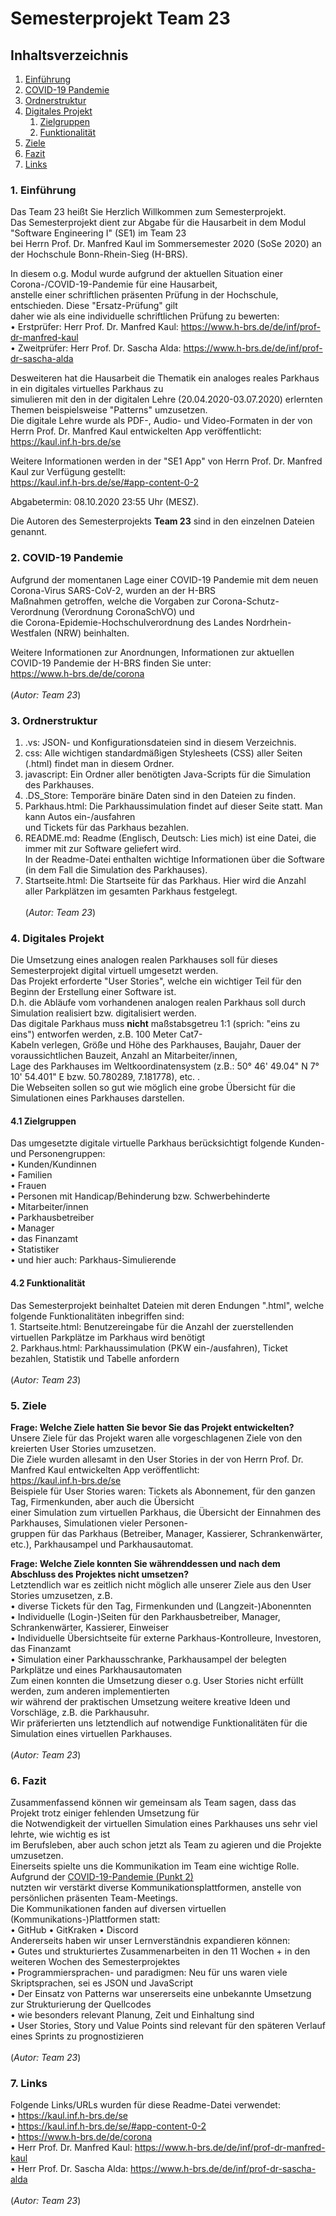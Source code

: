 # Semesterprojekt Team 23

## Inhaltsverzeichnis
1. [Einführung](#introduction)
2. [COVID-19 Pandemie](#covid19)
3. [Ordnerstruktur](#directory)
4. [Digitales Projekt](#digitalProject)
    1. [Zielgruppen](#groups)
    2. [Funktionalität](#functionality)
5. [Ziele](#goals)
6. [Fazit](#conclusion)
7. [Links](#url)

### 1. Einführung <a name="introduction"></a>
Das Team 23 heißt Sie Herzlich Willkommen zum Semesterprojekt.
<br>Das Semesterprojekt dient zur Abgabe für die Hausarbeit in dem Modul "Software Engineering I" (SE1) im Team 23
<br>bei Herrn Prof. Dr. Manfred Kaul im Sommersemester 2020 (SoSe 2020) an der Hochschule Bonn-Rhein-Sieg (H-BRS).

In diesem o.g. Modul wurde aufgrund der aktuellen Situation einer Corona-/COVID-19-Pandemie für eine Hausarbeit,
<br>anstelle einer schriftlichen präsenten Prüfung in der Hochschule, entschieden. Diese "Ersatz-Prüfung" gilt
<br>daher wie als eine individuelle schriftlichen Prüfung zu bewerten:
<br>• Erstprüfer: Herr Prof. Dr. Manfred Kaul: https://www.h-brs.de/de/inf/prof-dr-manfred-kaul
<br>• Zweitprüfer: Herr Prof. Dr. Sascha Alda: https://www.h-brs.de/de/inf/prof-dr-sascha-alda

Desweiteren hat die Hausarbeit die Thematik ein analoges reales Parkhaus in ein digitales virtuelles Parkhaus zu
<br>simulieren mit den in der digitalen Lehre (20.04.2020-03.07.2020) erlernten Themen beispielsweise "Patterns" umzusetzen.
<br>Die digitale Lehre wurde als PDF-, Audio- und Video-Formaten in der von Herrn Prof. Dr. Manfred Kaul entwickelten App veröffentlicht:
<br>https://kaul.inf.h-brs.de/se

Weitere Informationen werden in der "SE1 App" von Herrn Prof. Dr. Manfred Kaul zur Verfügung gestellt:
<br>https://kaul.inf.h-brs.de/se/#app-content-0-2

Abgabetermin: 08.10.2020 23:55 Uhr (MESZ).

Die Autoren des Semesterprojekts **Team 23** sind in den einzelnen Dateien genannt.

### 2. COVID-19 Pandemie <a name="covid19"></a>
Aufgrund der momentanen Lage einer COVID-19 Pandemie mit dem neuen Corona-Virus SARS-CoV-2, wurden an der H-BRS
<br>Maßnahmen getroffen, welche die Vorgaben zur Corona-Schutz-Verordnung (Verordnung CoronaSchVO) und
<br>die Corona-Epidemie-Hochschulverordnung des Landes Nordrhein-Westfalen (NRW) beinhalten.

Weitere Informationen zur Anordnungen, Informationen zur aktuellen COVID-19 Pandemie der H-BRS finden Sie unter:
<br>https://www.h-brs.de/de/corona
<br><br>(*Autor: Team 23*)

### 3. Ordnerstruktur <a name="directory"></a>
1. .vs: JSON- und Konfigurationsdateien sind in diesem Verzeichnis.
2. css: Alle wichtigen standardmäßigen Stylesheets (CSS) aller Seiten (.html) findet man in diesem Ordner.
3. javascript: Ein Ordner aller benötigten Java-Scripts für die Simulation des Parkhauses.
4. .DS_Store: Temporäre binäre Daten sind in den Dateien zu finden.
5. Parkhaus.html: Die Parkhaussimulation findet auf dieser Seite statt. Man kann Autos ein-/ausfahren
<br>   und Tickets für das Parkhaus bezahlen.
6. README.md: Readme (Englisch, Deutsch: Lies mich) ist eine Datei, die immer mit zur Software geliefert wird.
<br>   In der Readme-Datei enthalten wichtige Informationen über die Software (in dem Fall die Simulation des Parkhauses).
7. Startseite.html: Die Startseite für das Parkhaus. Hier wird die Anzahl aller Parkplätzen im gesamten Parkhaus festgelegt.
<br><br>(*Autor: Team 23*)

### 4. Digitales Projekt <a name="digitalProject"></a>
Die Umsetzung eines analogen realen Parkhauses soll für dieses Semesterprojekt digital virtuell umgesetzt werden.
<br>Das Projekt erforderte "User Stories", welche ein wichtiger Teil für den Beginn der Erstellung einer Software ist.
<br>D.h. die Abläufe vom vorhandenen analogen realen Parkhaus soll durch Simulation realisiert bzw. digitalisiert werden.
<br>Das digitale Parkhaus muss **nicht** maßstabsgetreu 1:1 (sprich: "eins zu eins") entworfen werden, z.B. 100 Meter Cat7-
<br>Kabeln verlegen, Größe und Höhe des Parkhauses, Baujahr, Dauer der voraussichtlichen Bauzeit, Anzahl an Mitarbeiter/innen,
<br>Lage des Parkhauses im Weltkoordinatensystem (z.B.: 50° 46' 49.04" N 7° 10' 54.401" E bzw. 50.780289, 7.181778), etc. .
<br>Die Webseiten sollen so gut wie möglich eine grobe Übersicht für die Simulationen eines Parkhauses darstellen.

#### 4.1 Zielgruppen <a name="groups"></a>
Das umgesetzte digitale virtuelle Parkhaus berücksichtigt folgende Kunden- und Personengruppen:
<br>• Kunden/Kundinnen
<br>• Familien
<br>• Frauen
<br>• Personen mit Handicap/Behinderung bzw. Schwerbehinderte
<br>• Mitarbeiter/innen
<br>• Parkhausbetreiber
<br>• Manager
<br>• das Finanzamt
<br>• Statistiker
<br>• und hier auch: Parkhaus-Simulierende

#### 4.2 Funktionalität <a name="functionality"></a>
Das Semesterprojekt beinhaltet Dateien mit deren Endungen ".html", welche folgende Funktionalitäten inbegriffen sind:
<br>1. Startseite.html: Benutzereingabe für die Anzahl der zuerstellenden virtuellen Parkplätze im Parkhaus wird benötigt
<br>2. Parkhaus.html: Parkhaussimulation (PKW ein-/ausfahren), Ticket bezahlen, Statistik und Tabelle anfordern
<br><br>(*Autor: Team 23*)

### 5. Ziele <a name="goals"></a>
**Frage: Welche Ziele hatten Sie bevor Sie das Projekt entwickelten?**
<br>Unsere Ziele für das Projekt waren alle vorgeschlagenen Ziele von den kreierten User Stories umzusetzen.
<br>Die Ziele wurden allesamt in den User Stories in der von Herrn Prof. Dr. Manfred Kaul entwickelten App veröffentlicht:
<br>https://kaul.inf.h-brs.de/se
<br>Beispiele für User Stories waren: Tickets als Abonnement, für den ganzen Tag, Firmenkunden, aber auch die Übersicht
<br>einer Simulation zum virtuellen Parkhaus, die Übersicht der Einnahmen des Parkhauses, Simulationen vieler Personen-
<br>gruppen für das Parkhaus (Betreiber, Manager, Kassierer, Schrankenwärter, etc.), Parkhausampel und Parkhausautomat.

**Frage: Welche Ziele konnten Sie währenddessen und nach dem Abschluss des Projektes nicht umsetzen?**
<br>Letztendlich war es zeitlich nicht möglich alle unserer Ziele aus den User Stories umzusetzen, z.B.
<br>• diverse Tickets für den Tag, Firmenkunden und (Langzeit-)Abonennten
<br>• Individuelle (Login-)Seiten für den Parkhausbetreiber, Manager, Schrankenwärter, Kassierer, Einweiser
<br>• Individuelle Übersichtseite für externe Parkhaus-Kontrolleure, Investoren, das Finanzamt
<br>• Simulation einer Parkhausschranke, Parkhausampel der belegten Parkplätze und eines Parkhausautomaten
<br>Zum einen konnten die Umsetzung dieser o.g. User Stories nicht erfüllt werden, zum anderen implementierten
<br>wir während der praktischen Umsetzung weitere kreative Ideen und Vorschläge, z.B. die Parkhausuhr.
<br>Wir präferierten uns letztendlich auf notwendige Funktionalitäten für die Simulation eines virtuellen Parkhauses.
<br><br>(*Autor: Team 23*)

### 6. Fazit <a name="conclusion"></a>
Zusammenfassend können wir gemeinsam als Team sagen, dass das Projekt trotz einiger fehlenden Umsetzung für
<br>die Notwendigkeit der virtuellen Simulation eines Parkhauses uns sehr viel lehrte, wie wichtig es ist
<br>im Berufsleben, aber auch schon jetzt als Team zu agieren und die Projekte umzusetzen.
<br>Einerseits spielte uns die Kommunikation im Team eine wichtige Rolle. Aufgrund der [COVID-19-Pandemie (Punkt 2)](#covid19)
<br>nutzten wir verstärkt diverse Kommunikationsplattformen, anstelle von persönlichen präsenten Team-Meetings.
<br>Die Kommunikationen fanden auf diversen virtuellen (Kommunikations-)Plattformen statt:
<br>• GitHub • GitKraken • Discord
<br>Andererseits haben wir unser Lernverständnis expandieren können:
<br>• Gutes und strukturiertes Zusammenarbeiten in den 11 Wochen + in den weiteren Wochen des Semesterprojektes
<br>• Programmiersprachen- und paradigmen: Neu für uns waren viele Skriptsprachen, sei es JSON und JavaScript
<br>• Der Einsatz von Patterns war unsererseits eine unbekannte Umsetzung zur Strukturierung der Quellcodes
<br>• wie besonders relevant Planung, Zeit und Einhaltung sind
<br>• User Stories, Story und Value Points sind relevant für den späteren Verlauf eines Sprints zu prognostizieren
<br><br>(*Autor: Team 23*)

### 7. Links <a name="url"></a>
Folgende Links/URLs wurden für diese Readme-Datei verwendet:
<br>• https://kaul.inf.h-brs.de/se
<br>• https://kaul.inf.h-brs.de/se/#app-content-0-2
<br>• https://www.h-brs.de/de/corona
<br>• Herr Prof. Dr. Manfred Kaul: https://www.h-brs.de/de/inf/prof-dr-manfred-kaul
<br>• Herr Prof. Dr. Sascha Alda: https://www.h-brs.de/de/inf/prof-dr-sascha-alda
<br><br>(*Autor: Team 23*)
